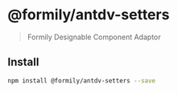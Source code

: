 # @formily/antdv-setters

> Formily Designable Component Adaptor

## Install

```bash
npm install @formily/antdv-setters --save
```
